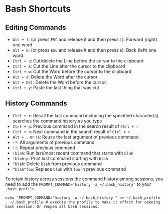 # Bash Shortcuts

## Editing Commands

 * `Alt + f`: (or press `ESC` and release it and then press `f`): Forward (right) one word
 * `Alt + b`: (or press `ESC` and release it and then press `b`): Back (left) one word
 * `Ctrl + u`: Cut/delete the Line before the cursor to the clipboard
 * `Ctrl + k`: Cut the Line after the cursor to the clipboard
 * `Ctrl + w`: Cut the Word before the cursor to the clipboard
 * `Alt + d`: Delete the Word after the cursor
 * `Alt + Del`: Delete the Word before the cursor.
 * `Ctrl + y`: Paste the last thing that was cut

<!--more-->

## History Commands

 * `Ctrl + r`: Recall the last command including the specified character(s) searches the command history as you type
 * `Ctrl + p`: Previous command in the search result of `Ctrl + r`
 * `Ctrl + n`: Next command in the search result of `Ctrl + r`
 * `Alt + .` or `!$`: Reuse the last argument of previous command
 * `!*`: All arguments of previous command
 * `!!`: Repeat previous command
 * `!blah`: Run last/most recent command that starts with `blah`
 * `!blah:p`: Print last command starting with `blah`    
 * `^blah`: Delete `blah` from previous command
 * `^blah^foo`: Replace `blah` with `foo` in previous command

 To retain history across sessions the command history among sessions, you need to add the `PROMPT_COMMAND='history -a ~/.bash_history'` to your `.bash_profile`
 ```
 echo "PROMPT_COMMAND='history -a ~/.bash_history'" >> ~/.bash_profile
 . ~/.bash_profile # execute the profile to make it effect for opening bash session. Or reopen all bash sessions.
 ```